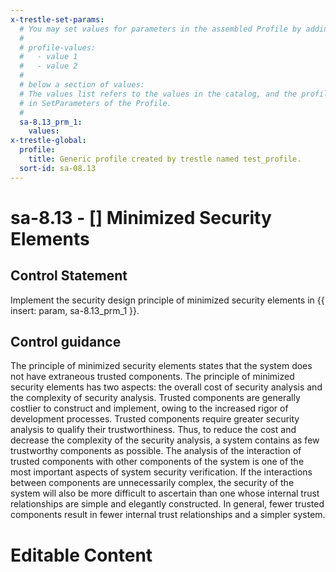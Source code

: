 ```yaml
---
x-trestle-set-params:
  # You may set values for parameters in the assembled Profile by adding
  #
  # profile-values:
  #   - value 1
  #   - value 2
  #
  # below a section of values:
  # The values list refers to the values in the catalog, and the profile-values represent values
  # in SetParameters of the Profile.
  #
  sa-8.13_prm_1:
    values:
x-trestle-global:
  profile:
    title: Generic profile created by trestle named test_profile.
  sort-id: sa-08.13
---
```


# sa-8.13 - \[\] Minimized Security Elements

## Control Statement

Implement the security design principle of minimized security elements in {{ insert: param, sa-8.13_prm_1 }}.

## Control guidance

The principle of minimized security elements states that the system does not have extraneous trusted components. The principle of minimized security elements has two aspects: the overall cost of security analysis and the complexity of security analysis. Trusted components are generally costlier to construct and implement, owing to the increased rigor of development processes. Trusted components require greater security analysis to qualify their trustworthiness. Thus, to reduce the cost and decrease the complexity of the security analysis, a system contains as few trustworthy components as possible. The analysis of the interaction of trusted components with other components of the system is one of the most important aspects of system security verification. If the interactions between components are unnecessarily complex, the security of the system will also be more difficult to ascertain than one whose internal trust relationships are simple and elegantly constructed. In general, fewer trusted components result in fewer internal trust relationships and a simpler system.

# Editable Content

<!-- Make additions and edits below -->
<!-- The above represents the contents of the control as received by the profile, prior to additions. -->
<!-- If the profile makes additions to the control, they will appear below. -->
<!-- The above markdown may not be edited but you may edit the content below, and/or introduce new additions to be made by the profile. -->
<!-- If there is a yaml header at the top, parameter values may be edited. Use --set-parameters to incorporate the changes during assembly. -->
<!-- The content here will then replace what is in the profile for this control, after running profile-assemble. -->
<!-- The current profile has no added parts for this control, but you may add new ones here. -->
<!-- Each addition must have a heading either of the form ## Control my_addition_name -->
<!-- or ## Part a. (where the a. refers to one of the control statement labels.) -->
<!-- "## Control" parts are new parts added after the statement part. -->
<!-- "## Part" parts are new parts added into the top-level statement part with that label. -->
<!-- Subparts may be added with nested hash levels of the form ### My Subpart Name -->
<!-- underneath the parent ## Control or ## Part being added -->
<!-- See https://ibm.github.io/compliance-trestle/tutorials/ssp_profile_catalog_authoring/ssp_profile_catalog_authoring for guidance. -->
